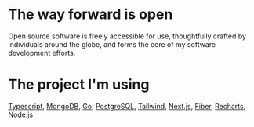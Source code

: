 # The way forward is open
Open source software is freely accessible for use, thoughtfully crafted by individuals around the globe, and forms the core of my software development efforts.

# The project I'm using
[Typescript](https://www.typescriptlang.org/), [MongoDB](https://www.mongodb.com/), [Go](https://go.dev/), [PostgreSQL](https://www.postgresql.org/), [Tailwind](https://tailwindcss.com/), [Next.js](https://nextjs.org/), [Fiber](https://gofiber.io/), [Recharts](https://recharts.org/en-US), [Node.js](https://nodejs.org/en)
